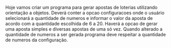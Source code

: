 Hoje vamos criar um programa para gerar apostas de loterias utilizando orientação a objetos.
Deverá conter a opcao configuracoes onde o usuário selecionará a quantidade de numeros e informar o valor da aposta de acordo com a quantidade escolhida de 6 a 20.
Haverá a opcao de gerar uma aposta simples e diversas apostas de uma só vez.
Quando alterado a quantidade de numeros a ser gerada programa deve respeitar a quantidade de numeros da configuração.
